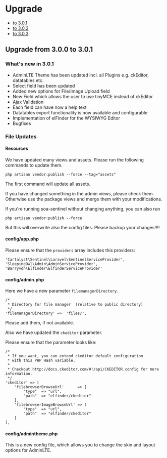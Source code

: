 # Upgrade

- [to 3.0.1](#3_0_1)
- [to 3.0.2](#3_0_2)
- [to 3.0.3](#3_0_3)

<a name="3_0_1"></a>
## Upgrade from 3.0.0 to 3.0.1

### What's new in 3.0.1

* AdminLTE Theme has been updated incl. all Plugins e.g. ckEditor, datatables etc.
* Select field has been updated
* Added new options for File/Image Upload field
* New Field which allows the user to use tinyMCE instead of ckEditor
* Ajax Validation
* Each field can have now a help text
* Datatables export functionality is now available and configurable
* Implementation of elFinder for the WYSIWYG Editor
* Bugfixes


### File Updates

#### Resources
We have updated many views and assets.
Please run the following commands to update them. 

	php artisan vendor:publish --force --tag="assets"

The first command will update all assets.

If you have changed something in the admin views, please check them.
Otherwise use the package views and merge them with your modifications.

If you're running soa-sentinel without changing anything, you can also run

	php artisan vendor:publish --force

But this will overwrite also the config files. Please backup your changes!!!!	


#### config/app.php 

Please ensure that the `providers` array includes this providers:

    'Cartalyst\Sentinel\Laravel\SentinelServiceProvider',
    'SleepingOwl\Admin\AdminServiceProvider',
    'Barryvdh\Elfinder\ElfinderServiceProvider'

#### config/admin.php

Here we have a new parameter `filemanagerDirectory`.

	/*
	 * Directory for file manager  (relative to public directory)
	 */
	'filemanagerDirectory' =>  'files/',

Please add them, if not available.

Also we have updated the `ckeditor` parameter.

Please ensure that the parameter looks like:


	/*
	 * If you want, you can extend ckeditor default configuration
	 * with this PHP Hash variable.
	 *
	 * Checkout http://docs.ckeditor.com/#!/api/CKEDITOR.config for more information.
	 */
	'ckeditor' => [
		'filebrowserBrowseUrl' 		=> [
			"type" 	=> "url",
			"path"	=> "elfinder/ckeditor" 
		],
		'filebrowserImageBrowseUrl' => [
			"type" 	=> "url",
			"path"	=> "elfinder/ckeditor" 
		]
	],


#### config/admintheme.php 

This is a new config file, which allows you to change the skin and layout options for AdminLTE.

	